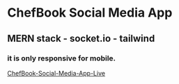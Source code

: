# ChefBook Social Media App

## MERN stack - socket.io - tailwind

### it is only responsive for mobile.

[ChefBook-Social-Media-App-Live](https://chefbook.onrender.com)
